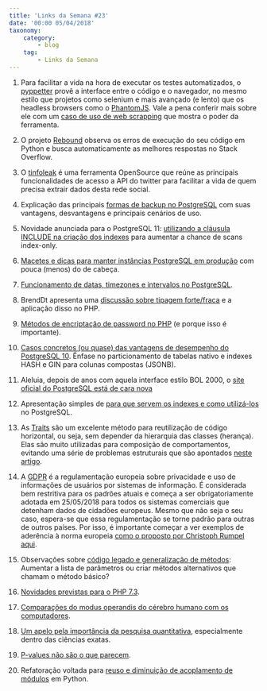 ```yaml
---
title: 'Links da Semana #23'
date: '00:00 05/04/2018'
taxonomy:
    category:
        - blog
    tag:
        - Links da Semana
---
```


1. Para facilitar a vida na hora de executar os testes automatizados, o [pyppetter](https://miyakogi.github.io/pyppeteer/) provê a interface entre o código e o navegador, no mesmo estilo que projetos como selenium e mais avançado (e lento) que os headless browsers como o [PhantomJS](http://phantomjs.org/). Vale a pena conferir mais sobre ele com um [caso de uso de web scrapping](https://medium.com/commite/pyppeteer-the-snake-charmer-f3d1843ddb19) que mostra o poder da ferramenta.

1. O projeto [Rebound](https://github.com/shobrook/rebound) observa os erros de execução do seu código em Python e busca automaticamente as melhores respostas no Stack Overflow.

1. O [tinfoleak](https://github.com/vaguileradiaz/tinfoleak) é uma ferramenta OpenSource que reúne as principais funcionalidades de acesso a API do twitter para facilitar a vida de quem precisa extrair dados desta rede social.

1. Explicação das principais [formas de backup no PostgreSQL](https://severalnines.com/blog/top-backup-tools-postgresql) com suas vantagens, desvantagens e principais cenários de uso.

1. Novidade anunciada para o PostgreSQL 11: [utilizando a cláusula INCLUDE na criação dos indexes](http://paquier.xyz/postgresql-2/postgres-11-covering-indexes/) para aumentar a chance de scans index-only.

1. [Macetes e dicas para manter instâncias PostgreSQL em produção](https://severalnines.com/blog/ten-tips-going-production-postgresql) com pouca (menos) do de cabeça.

1. [Funcionamento de datas, timezones e intervalos no PostgreSQL](https://tapoueh.org/blog/2018/04/postgresql-data-types-date-and-time-processing/).

1. BrendDt apresenta uma [discussão sobre tipagem forte/fraca](https://www.stitcher.io/blog/what-php-can-be) e a aplicação disso no PHP.

1. [Métodos de encriptação de password no PHP](https://engagedphp.com/2018/03/storing-passwords-the-right-way/) (e porque isso é importante).

1. [Casos concretos (ou quase) das vantagens de desempenho do PostgreSQL 10](https://speakerdeck.com/genslein/postgres-10-performance-and-you). Ênfase no particionamento de tabelas nativo e indexes HASH e GIN para colunas compostas (JSONB).

1. Aleluia, depois de anos com aquela interface estilo BOL 2000, o [site oficial do PostgreSQL está de cara nova](https://www.postgresql.org/)

1. Apresentação simples de [para que servem os indexes e como utilizá-los](https://www.xaprb.com/slides/index-postgresql-database-postgresconf-2018/) no PostgreSQL.

1. As [Traits](http://php.net/manual/pt_BR/language.oop5.traits.php) são um excelente método para reutilização de código horizontal, ou seja, sem depender da hierarquia das classes (herança). Elas são muito utilizadas para composição de comportamentos, evitando uma série de problemas estruturais que são apontados [neste artigo](https://engagedphp.com/2018/04/implementing-abstract-classes-and-interfaces-with-traits/).

1. A [GDPR](https://en.wikipedia.org/wiki/General_Data_Protection_Regulation) é a regulamentação europeia sobre privacidade e uso de informações de usuários por sistemas de informação. É considerada bem restritiva para os padrões atuais e começa a ser obrigatoriamente adotada em 25/05/2018 para todos os sistemas comerciais que detenham dados de cidadões europeus. Mesmo que não seja o seu caso, espera-se que essa regulamentação se torne padrão para outras de outros países. Por isso, é importante começar a ver exemplos de aderência à norma europeia [como o proposto por Christoph Rumpel aqui](https://christoph-rumpel.com/2018/04/make-your-chatbots-gdpr-compliant).

1. Observações sobre [código legado e generalização de métodos](https://matthiasnoback.nl/2018/04/combing-legacy-code-string-by-string/): Aumentar a lista de parâmetros ou criar métodos alternativos que chamam o método básico?

1. [Novidades previstas para o PHP 7.3](https://ayesh.me/Upgrade-PHP-7.3).

1. [Comparações do modus operandis do cérebro humano com os computadores](http://nautil.us/issue/59/connections/why-is-the-human-brain-so-efficient).

1. [Um apelo pela importância da pesquisa quantitativa](https://medium.com/indeed-data-science/qualitative-before-quantitative-how-qualitative-methods-support-better-data-science-d2b01d0c4e64), especialmente dentro das ciências exatas.

1. [P-values não são o que parecem](https://lucklab.ucdavis.edu/blog/2018/4/19/why-i-lost-faith-in-p-values).

1. Refatoração voltada para [reuso e diminuição de acoplamento de módulos](http://engineering.khanacademy.org/posts/python-refactor-3.htm) em Python.
